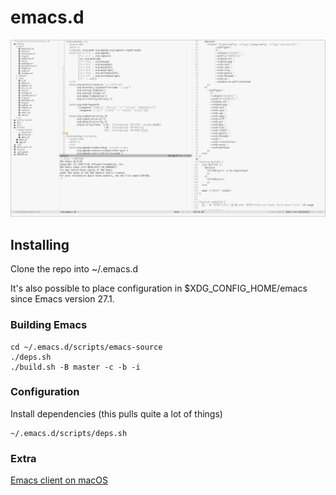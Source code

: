 # emacs.d

![preview](./docs/screenshots/preview1.png)

## Installing

Clone the repo into ~/.emacs.d

It's also possible to place configuration in $XDG_CONFIG_HOME/emacs since Emacs version 27.1.

### Building Emacs

``` shell
cd ~/.emacs.d/scripts/emacs-source
./deps.sh
./build.sh -B master -c -b -i
```

### Configuration

Install dependencies (this pulls quite a lot of things)

``` shell
~/.emacs.d/scripts/deps.sh
```

### Extra
[Emacs client on macOS](./docs/macOS.md)
